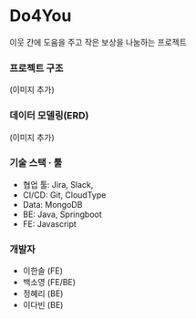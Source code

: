 # Do4You    

이웃 간에 도움을 주고 작은 보상을 나눔하는 프로젝트 

   
### 프로젝트 구조
(이미지 추가)
   
### 데이터 모델링(ERD)
(이미지 추가)

   
### 기술 스택 · 툴
- 협업 툴: Jira, Slack,
- CI/CD: Git, CloudType
- Data: MongoDB
- BE: Java, Springboot
- FE: Javascript

   
### 개발자
- 이한슬 (FE)
- 백소영 (FE/BE)
- 정혜리 (BE)
- 이다빈 (BE)
